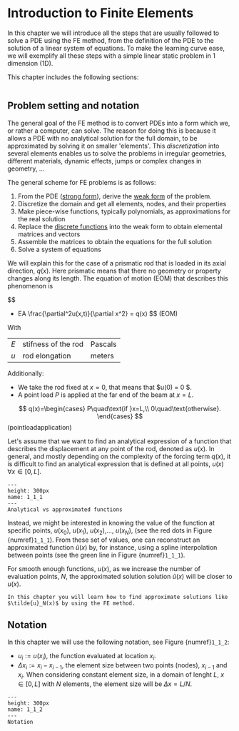 # Introduction to Finite Elements

In this chapter we will introduce all the steps that are usually followed to solve a PDE using the FE method, from the definition of the PDE to the solution of a linear system of equations. To make the learning curve ease, we will exemplify all these steps with a simple linear static problem in 1 dimension (1D).

<!-- For this purpose, both linear and non-linear problems will be demonstrated. The FEM is a broadly used numerical tool that solves PDEs. The areas of application range from solid and structural mechanics to fluid mechanics. In recent years the application of such a method for solving complex physical phenomena end geometries is receiving more attention and is more frequently applied are it is bound with computational power. To be more specific, when a domain is discretised using FEM, a system of linear equations is built. Then, this matrix is solved numerically, using the available computational power. -->


This chapter includes the following sections:

```{tableofcontents}
```

## Problem setting and notation

The general goal of the FE method is to convert PDEs into a form which we, or rather a computer, can solve. The reason for doing this is because it allows a PDE with no analytical solution for the full domain, to be approximated by solving it on smaller 'elements'. This *discretization* into several elements enables us to solve the problems in irregular geometries, different materials, dynamic effects, jumps or complex changes in geometry, ...

The general scheme for FE problems is as follows:
1. From the PDE ([strong form](./chapter1-2_Strong_form_of_the_problem.ipynb)), derive the [weak form](./chapter1-3_Weak_form_of_the_problem.md) of the problem.
2. Discretize the domain and get all elements, nodes, and their properties
3. Make piece-wise functions, typically polynomials, as approximations for the real solution
3. Replace the [discrete functions](./chapter1-4_Discrete_form.ipynb) into the weak form to obtain elemental matrices and vectors
4. Assemble the matrices to obtain the equations for the full solution
5. Solve a system of equations

We will explain this for the case of a prismatic rod that is loaded in its axial direction, $q(x)$. Here prismatic means that there no geometry or property changes along its length. The equation of motion (EOM) that describes this phenomenon is 

$$ 
- EA \frac{\partial^2u(x,t)}{\partial x^2} = q(x) 
$$ (EOM)

With

| | | |
| --- | --- | --- |
| $E$ | stifness of the rod | Pascals |
| $u$ | rod elongation | meters |

Additionally:
- We take the rod fixed at $x=0$, that means that $u(0) = 0 $. 
- A point load $P$ is applied at the far end of the beam at $x=L$.

$$ 
q(x)=\begin{cases}
P\quad\text{if }x=L,\\
0\quad\text{otherwise}.
\end{cases} 
$$ (pointloadapplication)

Let's assume that we want to find an analytical expression of a function that describes the displacement at any point of the rod, denoted as $u(x)$. In general, and mostly depending on the complexity of the forcing term $q(x)$, it is difficult to find an analytical expression that is defined at all points, $u(x)\, ∀ x\in[0,L]$.

```{figure} .././images/Chapter1/1_1_1.png
---
height: 300px
name: 1_1_1
---
Analytical vs approximated functions
```

Instead, we might be interested in knowing the value of the function at specific points, $u(x_0)$, $u(x_1)$, $u(x_2)$,..., $u(x_N)$, (see the red dots in Figure {numref}`1_1_1`). From these set of values, one can reconstruct an approximated function $\tilde{u}(x)$ by, for instance, using a spline interpolation between points (see the green line in Figure {numref}`1_1_1`).

For smooth enough functions, $u(x)$, as we increase the number of evaluation points, $N$, the approximated solution solution $\tilde{u}(x)$ will be closer to $u(x)$.

```{admonition} What's ahead?
In this chapter you will learn how to find approximate solutions like $\tilde{u}_N(x)$ by using the FE method. 
```

## Notation

In this chapter we will use the following notation, see Figure {numref}`1_1_2`: 
* $u_i:=u(x_i)$, the function evaluated at location $x_i$. 
* $\Delta x_i:=x_i-x_{i-1}$, the element size between two points (nodes), $x_{i-1}$ and $x_i$.
When considering constant element size, in a domain of lenght $L$, $x\in[0,L]$ with $N$ elements, the element size will be $\Delta x=L/N$.

```{figure} .././images/Chapter1/1_1_2.png
---
height: 300px
name: 1_1_2
---
Notation
```
